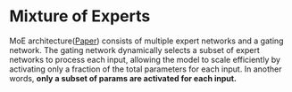 # Mixture of Experts
MoE architecture([Paper](https://arxiv.org/abs/2101.03961)) consists of multiple expert networks and a gating network. The gating network dynamically selects a subset of expert networks to process each input, allowing the model to scale efficiently by activating only a fraction of the total parameters for each input. In another words, **only a subset of params are activated for each input.**